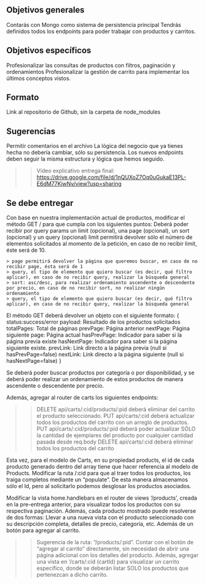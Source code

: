  ## Objetivos generales
Contarás con Mongo como sistema de persistencia principal
Tendrás definidos todos los endpoints para poder trabajar con productos y carritos.

## Objetivos específicos
Profesionalizar las consultas de productos con filtros, paginación y ordenamientos
Profesionalizar la gestión de carrito para implementar los últimos conceptos vistos.

## Formato
Link al repositorio de Github, sin la carpeta de node_modules

## Sugerencias
Permitir comentarios en el archivo
La lógica del negocio que ya tienes hecha no debería cambiar, sólo su persistencia.
Los nuevos endpoints deben seguir la misma estructura y lógica que hemos seguido.

>> Video explicativo entrega final: https://drive.google.com/file/d/1nQUXoZ7Oq0uGukaE13PL-E6dM77KjwNv/view?usp=sharing 

## Se debe entregar
Con base en nuestra implementación actual de productos, modificar el método GET / para que cumpla con los siguientes puntos:
Deberá poder recibir por query params un limit (opcional), una page (opcional), un sort (opcional) y un query (opcional) limit permitirá devolver sólo el número de elementos solicitados al momento de la petición, en caso de no recibir limit, éste será de 10.
    
    > page permitirá devolver la página que queremos buscar, en caso de no recibir page, ésta será de 1
    > query, el tipo de elemento que quiero buscar (es decir, qué filtro aplicar), en caso de no recibir query, realizar la búsqueda general
    > sort: asc/desc, para realizar ordenamiento ascendente o descendente por precio, en caso de no recibir sort, no realizar ningún ordenamiento
    > query, el tipo de elemento que quiero buscar (es decir, qué filtro aplicar), en caso de no recibir query, realizar la búsqueda general

El método GET deberá devolver un objeto con el siguiente formato:
{
    status:success/error
    payload: Resultado de los productos solicitados
    totalPages: Total de páginas
    prevPage: Página anterior
    nextPage: Página siguiente
    page: Página actual
    hasPrevPage: Indicador para saber si la página previa existe
    hasNextPage: Indicador para saber si la página siguiente existe.
    prevLink: Link directo a la página previa (null si hasPrevPage=false)
    nextLink: Link directo a la página siguiente (null si hasNextPage=false)
}

Se deberá poder buscar productos por categoría o por disponibilidad, y se deberá poder realizar un ordenamiento de estos productos de manera ascendente o descendente por precio.

Además, agregar al router de carts los siguientes endpoints:
>> DELETE api/carts/:cid/products/:pid deberá eliminar del carrito el producto seleccionado.
>> PUT api/carts/:cid deberá actualizar todos los productos del carrito con un arreglo de productos.
>> PUT api/carts/:cid/products/:pid deberá poder actualizar SÓLO la cantidad de ejemplares del producto por cualquier cantidad pasada desde req.body
>> DELETE api/carts/:cid deberá eliminar todos los productos del carrito

Esta vez, para el modelo de Carts, en su propiedad products, el id de cada producto generado dentro del array tiene que hacer referencia al modelo de Products. Modificar la ruta /:cid para que al traer todos los productos, los traiga completos mediante un “populate”. De esta manera almacenamos sólo el Id, pero al solicitarlo podemos desglosar los productos asociados.

Modificar la vista home.handlebars en el router de views ‘/products’, creada en la pre-entrega anterior, para visualizar todos los productos con su respectiva paginación. Además, cada producto mostrado puede resolverse de dos formas:
Llevar a una nueva vista con el producto seleccionado con su descripción completa, detalles de precio, categoría, etc. Además de un botón para agregar al carrito.

>> Sugerencia de la ruta: “/products/:pid”.
Contar con el botón de “agregar al carrito” directamente, sin necesidad de abrir una página adicional con los detalles del producto.
Además, agregar una vista en ‘/carts/:cid (cartId) para visualizar un carrito específico, donde se deberán listar SOLO los productos que pertenezcan a dicho carrito.